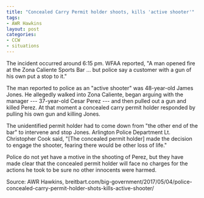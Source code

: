 ```yaml
---
title: "Concealed Carry Permit holder shoots, kills 'active shooter'"
tags:
- AWR Hawkins
layout: post
categories:
- CCW
- situations
---
```


The incident occurred around 6:15 pm. WFAA reported, "A man opened fire at the Zona Caliente Sports Bar ... but police say a customer with a gun of his own put a stop to it."

The man reported to police as an "active shooter" was 48-year-old James Jones. He allegedly walked into Zona Caliente, began arguing with the manager --- 37-year-old Cesar Perez --- and then pulled out a gun and killed Perez. At that moment a concealed carry permit holder responded by pulling his own gun and killing Jones.

The unidentified permit holder had to come down from "the other end of the bar" to intervene and stop Jones. Arlington Police Department Lt. Christopher Cook said, "[The concealed permit holder] made the decision to engage the shooter, fearing there would be other loss of life."

Police do not yet have a motive in the shooting of Perez, but they have made clear that the concealed permit holder will face no charges for the actions he took to be sure no other innocents were harmed.

Source: AWR Hawkins, breitbart.com/big-government/2017/05/04/police-concealed-carry-permit-holder-shots-kills-active-shooter/
